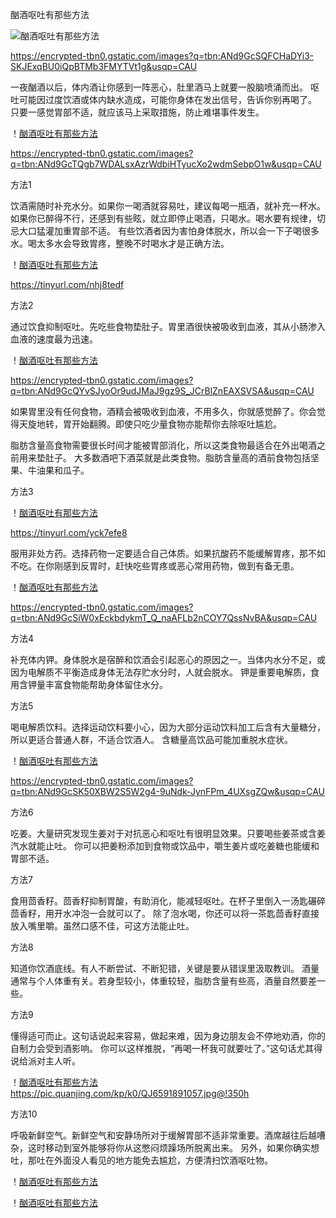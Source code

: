  酗酒呕吐有那些方法
 
 ![酗酒呕吐有那些方法]([https://github.com/ywangnccu/ywang/blob/main/images/Drunk.jpg)
 
 https://encrypted-tbn0.gstatic.com/images?q=tbn:ANd9GcSQFCHaDYi3-SKJExqBU0iQpBTMb3FMYTVt1g&usqp=CAU

 一夜酗酒以后，体内酒让你感到一阵恶心，肚里酒马上就要一股脑喷涌而出。
 呕吐可能因过度饮酒或体内缺水造成，可能你身体在发出信号，告诉你别再喝了。
 只要一感觉胃部不适，就应该马上采取措施，防止难堪事件发生。

 ！[酗酒呕吐有那些方法](https://github.com/ywangnccu/ywang/blob/main/images/Drunk.png)

 https://encrypted-tbn0.gstatic.com/images?q=tbn:ANd9GcTQgb7WDALsxAzrWdbiHTyucXo2wdmSebpO1w&usqp=CAU

方法1

饮酒需随时补充水分。如果你一喝酒就容易吐，建议每喝一瓶酒，就补充一杯水。
如果你已醉得不行，还感到有些眩，就立即停止喝酒，只喝水。喝水要有规律，切忌大口猛灌加重胃部不适。
有些饮酒者因为害怕身体脱水，所以会一下子喝很多水。喝太多水会导致胃疼，整晚不时喝水才是正确方法。

 ！[酗酒呕吐有那些方法](https://github.com/ywangnccu/ywang/blob/main/images/Drunkvomiting.jpg)

 https://tinyurl.com/nhj8tedf

方法2

通过饮食抑制呕吐。先吃些食物垫肚子。胃里酒很快被吸收到血液，其从小肠渗入血液的速度最为迅速。

 ！[酗酒呕吐有那些方法](https://github.com/ywangnccu/ywang/blob/main/images/Drunk1.jpg)

 https://encrypted-tbn0.gstatic.com/images?q=tbn:ANd9GcQYvSJyoOr9udJMaJ9gz9S_JCrBlZnEAXSVSA&usqp=CAU

如果胃里没有任何食物，酒精会被吸收到血液，不用多久，你就感觉醉了。你会觉得天旋地转，胃开始翻腾。即使只吃少量食物亦能帮你去除呕吐尴尬。

脂肪含量高食物需要很长时间才能被胃部消化，所以这类食物最适合在外出喝酒之前用来垫肚子。
大多数酒吧下酒菜就是此类食物。脂肪含量高的酒前食物包括坚果、牛油果和瓜子。

方法3

  ！[酗酒呕吐有那些方法](https://github.com/ywangnccu/ywang/blob/main/images/Drunk3.jpg)

  https://tinyurl.com/yck7efe8

服用非处方药。选择药物一定要适合自己体质。如果抗酸药不能缓解胃疼，那不如不吃。在你刚感到反胃时，赶快吃些胃疼或恶心常用药物，做到有备无患。

   ！[酗酒呕吐有那些方法](https://github.com/ywangnccu/ywang/blob/main/images/Drunk5.jpg)

   https://encrypted-tbn0.gstatic.com/images?q=tbn:ANd9GcSiW0xEckbdykmT_Q_naAFLb2nCOY7QssNvBA&usqp=CAU

方法4

补充体内钾。身体脱水是宿醉和饮酒会引起恶心的原因之一。当体内水分不足，或因为电解质不平衡造成身体无法存贮水分时，人就会脱水。
钾是重要电解质，食用含钾量丰富食物能帮助身体留住水分。

方法5

喝电解质饮料。选择运动饮料要小心，因为大部分运动饮料加工后含有大量糖分，所以更适合普通人群，不适合饮酒人。
含糖量高饮品可能加重脱水症状。

 ！[酗酒呕吐有那些方法](https://github.com/ywangnccu/ywang/blob/main/images/Drunk6.jpg)

 https://encrypted-tbn0.gstatic.com/images?q=tbn:ANd9GcSK50XBW2S5W2g4-9uNdk-JynFPm_4UXsgZQw&usqp=CAU

方法6

吃姜。大量研究发现生姜对于对抗恶心和呕吐有很明显效果。只要喝些姜茶或含姜汽水就能止吐。
你可以把姜粉添加到食物或饮品中，嚼生姜片或吃姜糖也能缓和胃部不适。

方法7

食用茴香籽。茴香籽抑制胃酸，有助消化，能减轻呕吐。在杯子里倒入一汤匙碾碎茴香籽，用开水冲泡一会就可以了。
除了泡水喝，你还可以将一茶匙茴香籽直接放入嘴里嚼。虽然口感不佳，可这方法能止吐。

方法8

知道你饮酒底线。有人不断尝试、不断犯错，关键是要从错误里汲取教训。
酒量通常与个人体重有关。若身型较小，体重较轻，脂肪含量有些高，酒量自然要差一些。

方法9

懂得适可而止。这句话说起来容易，做起来难，因为身边朋友会不停地劝酒，你的自制力会受到酒影响。
你可以这样推脱，“再喝一杯我可就要吐了。”这句话尤其得说给派对主人听。

  ！[酗酒呕吐有那些方法](https://github.com/ywangnccu/ywang/blob/main/images/Drunk9.jpg)
  https://pic.quanjing.com/kp/k0/QJ6591891057.jpg@!350h

方法10

呼吸新鲜空气。新鲜空气和安静场所对于缓解胃部不适非常重要。酒席越往后越嘈杂，这时移动到室外能够将你从这憋闷烦躁场所脱离出来。
另外，如果你确实想吐，那吐在外面没人看见的地方能免去尴尬，方便清扫饮酒呕吐物。

 ！[酗酒呕吐有那些方法](https://github.com/ywangnccu/ywang/blob/main/images/Drunkvomiting1.jpg)

 ！[酗酒呕吐有那些方法](https://github.com/ywangnccu/ywang/blob/main/images/Drunkvomiting1.jpg)
